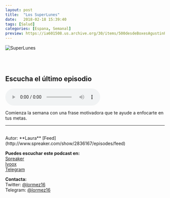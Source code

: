 ```yaml
---
layout: post
title:  "Los SuperLunes"
date:   2018-02-18 15:39:40
tags: [Salud]
categories: [Espana, Semanal]
preview: https://ia601508.us.archive.org/30/items/500desdeBoxesAgustinPalmeiro/300superlunes.png
---
```


![SuperLunes](https://ia601508.us.archive.org/30/items/500desdeBoxesAgustinPalmeiro/500superlunes.png)  

<br/>  
<br/>  

## Escucha el último episodio  

<!--reproductor-feed=http://www.spreaker.com/show/2836167/episodes/feed-->
<!--reproductor-start-->
<audio id="audio" preload="auto" controls="" src="http://api.spreaker.com/download/episode/14027090/13_superlunes_emile_chartier.mp3"></audio>
<!--reproductor-end-->

Comienza la semana con una frase motivadora que te ayude a enfocarte en tus metas.

_ _ _
<br>
Autor: **Laura**  
[Feed](http://www.spreaker.com/show/2836167/episodes/feed)  


**Puedes escuchar este podcast en:**  
[Spreaker](https://www.spreaker.com/show/los-superlunes)  
[Ivoox](https://www.ivoox.com/podcast-superlunes_sq_f1502440_1.html)  
[Telegram](t.me/superlunes)  

**Contacta:**  
Twitter: [@lormez16](https://twitter.com/lormez16)  
Telegram: [@lormez16](@lormez16)  







